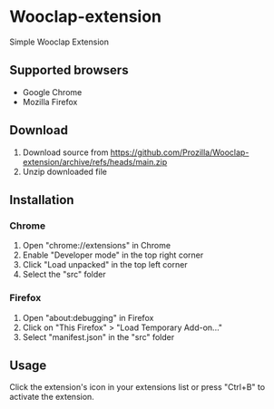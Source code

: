# Wooclap-extension

Simple Wooclap Extension

## Supported browsers

- Google Chrome
- Mozilla Firefox

## Download

1. Download source from <https://github.com/Prozilla/Wooclap-extension/archive/refs/heads/main.zip>
2. Unzip downloaded file

## Installation

### Chrome

1. Open "chrome://extensions" in Chrome
2. Enable "Developer mode" in the top right corner
3. Click "Load unpacked" in the top left corner
4. Select the "src" folder

### Firefox

1. Open "about:debugging" in Firefox
2. Click on "This Firefox" > "Load Temporary Add-on..."
3. Select "manifest.json" in the "src" folder

## Usage

Click the extension's icon in your extensions list or press "Ctrl+B" to activate the extension.
